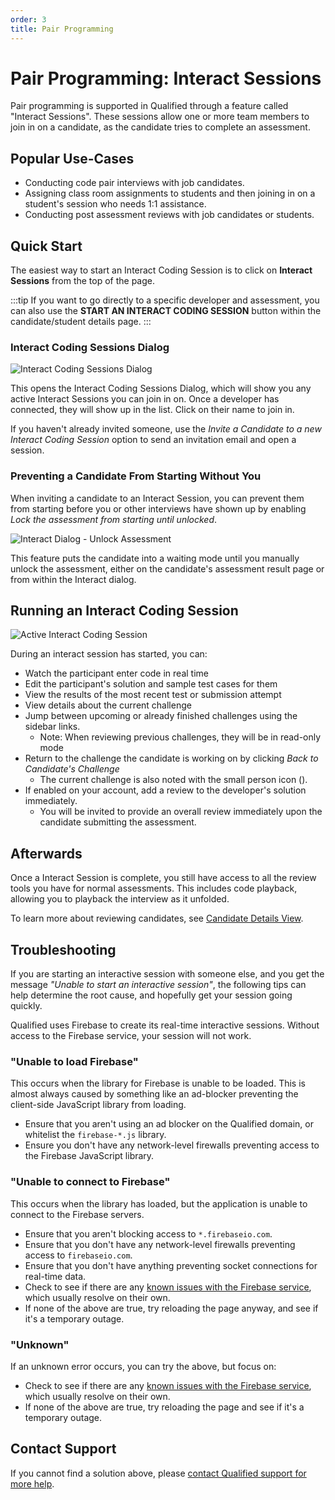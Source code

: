 ```yaml
---
order: 3
title: Pair Programming 
---
```


# Pair Programming:  Interact Sessions

Pair programming is supported in Qualified through a feature called "Interact Sessions". These sessions allow one or more team members to join in on a candidate, as the candidate tries to complete an assessment. 

## Popular Use-Cases
- Conducting code pair interviews with job candidates.
- Assigning class room assignments to students and then joining in on a student's session who needs 1:1 assistance.
- Conducting post assessment reviews with job candidates or students.

## Quick Start

The easiest way to start an Interact Coding Session is to click on **Interact Sessions** from the top of the page.

:::tip
If you want to go directly to a specific developer and assessment, you can also use the **START AN INTERACT CODING SESSION** button within the candidate/student details page.
:::

### Interact Coding Sessions Dialog

![Interact Coding Sessions Dialog](/images/hire/interact-dialog.png)

This opens the Interact Coding Sessions Dialog, which will show you any active Interact Sessions you can join in on. Once a developer has connected, they will show up in the list. Click on their name to join in.

If you haven't already invited someone, use the _Invite a Candidate to a new Interact Coding Session_ option to send an invitation email and open a session.

### Preventing a Candidate From Starting Without You

When inviting a candidate to an Interact Session, you can prevent them from starting before you or other interviews have shown up by enabling _Lock the assessment from starting until unlocked_.

![Interact Dialog - Unlock Assessment](/images/hire/unlock-assessment.png)

This feature puts the candidate into a waiting mode until you manually unlock the assessment, either on the candidate's assessment result page or from within the Interact dialog.

## Running an Interact Coding Session

![Active Interact Coding Session](/images/hire/interact-session.png)

During an interact session has started, you can:

* Watch the participant enter code in real time
* Edit the participant's solution and sample test cases for them
* View the results of the most recent test or submission attempt
* View details about the current challenge
* Jump between upcoming or already finished challenges using the sidebar links.
    * Note: When reviewing previous challenges, they will be in read-only mode
* Return to the challenge the candidate is working on by clicking *Back to Candidate's Challenge*
    * The current challenge is also noted with the small person icon (<span class="icon-candidate"/>).
* If enabled on your account, add a review to the developer's solution immediately.
  * You will be invited to provide an overall review immediately upon the candidate submitting the assessment.

## Afterwards

Once a Interact Session is complete, you still have access to all the review tools you have for normal assessments. This includes code playback, allowing you to playback the interview as it unfolded.

To learn more about reviewing candidates, see [Candidate Details View](/reference/features/candidates#candidate-student-details-view).

## Troubleshooting 
If you are starting an interactive session with someone else, and you get the message _"Unable to start an interactive session"_, the following tips can help determine the root cause, and hopefully get your session going quickly.

Qualified uses Firebase to create its real-time interactive sessions. Without access to the Firebase service, your session will not work.

### "Unable to load Firebase"

This occurs when the library for Firebase is unable to be loaded. This is almost always caused by something like an ad-blocker preventing the client-side JavaScript library from loading.

* Ensure that you aren't using an ad blocker on the Qualified domain, or whitelist the `firebase-*.js` library.
* Ensure you don't have any network-level firewalls preventing access to the Firebase JavaScript library.

### "Unable to connect to Firebase"

This occurs when the library has loaded, but the application is unable to connect to the Firebase servers.

* Ensure that you aren't blocking access to `*.firebaseio.com`.
* Ensure that you don't have any network-level firewalls preventing access to `firebaseio.com`.
* Ensure that you don't have anything preventing socket connections for real-time data.
* Check to see if there are any [known issues with the Firebase service](https://status.firebase.google.com/), which usually resolve on their own.
* If none of the above are true, try reloading the page anyway, and see if it's a temporary outage.

### "Unknown"

If an unknown error occurs, you can try the above, but focus on:

* Check to see if there are any [known issues with the Firebase service](https://status.firebase.google.com/), which usually resolve on their own.
* If none of the above are true, try reloading the page and see if it's a temporary outage.

## Contact Support

If you cannot find a solution above, please [contact Qualified support for more help](mailto:team@qualified.io?subject=Interactive%20Session%20Issues).



